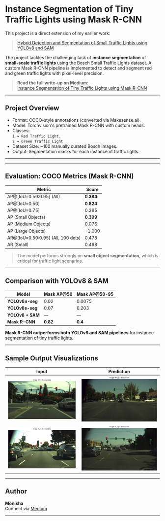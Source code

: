# Instance Segmentation of Tiny Traffic Lights using Mask R-CNN

This project is a direct extension of my earlier work:
> [Hybrid Detection and Segmentation of Small Traffic Lights using YOLOv8 and SAM](https://github.com/Monisha-RK10/Hybrid-Detection-and-Segmentation-of-Small-Traffic-Lights-using-YOLOv8-and-SAM)

The project tackles the challenging task of **instance segmentation** of **small-scale traffic lights** using the Bosch Small Traffic Lights dataset. A custom Mask R-CNN pipeline is implemented to detect and segment red and green traffic lights with pixel-level precision.

> **Read the full write-up on Medium**:  
> [Instance Segmentation of Tiny Traffic Lights using Mask R-CNN](https://medium.com/@monishatemp20/instance-segmentation-of-tiny-traffic-lights-using-mask-r-cnn-bosch-dataset-f88a8d33e1e3)

---

## Project Overview

- Format: COCO-style annotations (converted via Makesense.ai).
- Model: Torchvision's pretrained Mask R-CNN with custom heads.
- Classes:  
  `1 → Red Traffic Light`,  
  `2 → Green Traffic Light`
- Dataset Size: ~100 manually curated Bosch images.
- Output: Segmentation masks for each instance of traffic lights.

---


---

## Evaluation: COCO Metrics (Mask R-CNN)

| Metric                           | Score     |
|----------------------------------|-----------|
| AP@[IoU=0.50:0.95] (All)         | **0.384** |
| AP@[IoU=0.50]                    | **0.824** |
| AP@[IoU=0.75]                    | 0.295     |
| AP (Small Objects)               | **0.399** |
| AP (Medium Objects)              | 0.076     |
| AP (Large Objects)               | -1.000    |
| AR@[IoU=0.50:0.95] (All, 100 dets) | 0.478   |
| AR (Small)                      | 0.498     |

> The model performs strongly on **small object segmentation**, which is critical for traffic light scenarios.

---

## Comparison with YOLOv8 & SAM

| Model           | Mask AP@50 | Mask AP@50-95 |
|----------------|------------|----------------|
| **YOLOv8n-seg** | 0.02       | 0.0075         |
| **YOLOv8s-seg** | 0.07       | 0.203          |
| **YOLOv8 + SAM**| —          | —              |
| **Mask R-CNN**  | **0.82**   | **0.4**        |

 **Mask R-CNN outperforms both YOLOv8 and SAM pipelines** for instance segmentation of tiny traffic lights.

---

## Sample Output Visualizations

| Input | Prediction |
|-------|------------|
| ![](results/img_009.png) | ![](results/img_001.png) |
| ![](results/img_013.png) | ![](results/img_015.png) |

---


## Author

**Monisha**  
Connect via [Medium](https://medium.com/@monishatemp20)  

---





